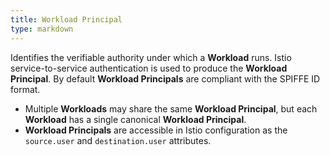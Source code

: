 ```yaml
---
title: Workload Principal
type: markdown
---
```

Identifies the verifiable authority under which a **Workload** runs.
Istio service-to-service authentication is used to produce the **Workload Principal**.
By default **Workload Principals** are compliant with the SPIFFE ID format.
  * Multiple **Workloads** may share the same **Workload Principal**, but each **Workload** has a single canonical **Workload Principal**.
  * **Workload Principals** are accessible in Istio configuration as the `source.user` and `destination.user` attributes.
